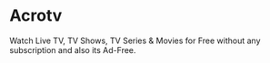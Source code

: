 # Acrotv
Watch Live TV, TV Shows, TV Series &amp; Movies for Free without any subscription and also its Ad-Free.

